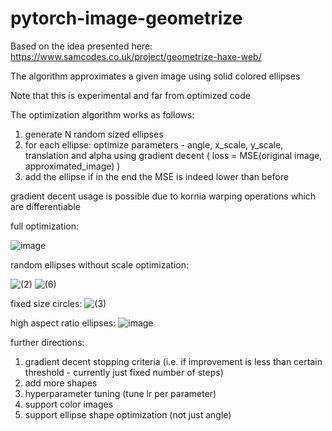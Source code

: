 # pytorch-image-geometrize

Based on the idea presented here: https://www.samcodes.co.uk/project/geometrize-haxe-web/

The algorithm approximates a given image using solid colored ellipses

Note that this is experimental and far from optimized code

The optimization algorithm works as follows:
1. generate N random sized ellipses
2. for each ellipse: optimize parameters - angle, x_scale, y_scale, translation and alpha using gradient decent ( loss = MSE(original image, approximated_image) )
3. add the ellipse if in the end the MSE is indeed lower than before

gradient decent usage is possible due to kornia warping operations which are differentiable

full optimization:

![image](https://user-images.githubusercontent.com/46653045/177036059-fe9bd7bb-159e-4486-9e3d-cc1fe8edaddf.png)

random ellipses without scale optimization:

![(2)](https://user-images.githubusercontent.com/46653045/177013188-989a8e19-d156-442c-befa-2705d8b19ca6.png)
![(6)](https://user-images.githubusercontent.com/46653045/177013191-35dcecfd-a513-4004-82a3-94edbf246408.png)

fixed size circles:
![(3)](https://user-images.githubusercontent.com/46653045/177013190-37660699-ae43-4d55-a4a8-512a998eb88a.png)

high aspect ratio ellipses:
![image](https://user-images.githubusercontent.com/46653045/177024807-8ab9b936-cfb7-46a7-a73e-e23b16aea35f.png)

further directions:
1. gradient decent stopping criteria (i.e. if improvement is less than certain threshold - currently just fixed number of steps)
2. add more shapes
3. hyperparameter tuning (tune lr per parameter)
4. support color images
5. support ellipse shape optimization (not just angle)
